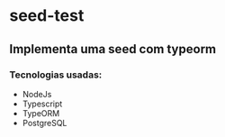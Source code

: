 # seed-test
## Implementa uma seed com typeorm

### Tecnologias usadas:
* NodeJs
* Typescript
* TypeORM
* PostgreSQL
